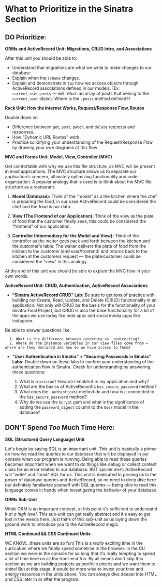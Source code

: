 # What to Prioritize in the Sinatra Section

## DO Prioritize:

**ORMs and ActiveRecord Unit: Migrations, CRUD Intro, and Associations**

After this unit you should be able to:
- Understand that migrations are what we write to make changes to our database.
- Explain when the `schema` changes.
- Explain and demonstrate in `tux` how we access objects through ActiveRecord associations defined in our models. (Ex: `current_user.posts` — will return an array of posts that belong to the `current_user` object. Where is the `.posts` method defined?)

**Rack Unit: How the Internet Works, Request/Response Flow, Routes**

Double down on
- Difference between `get`, `post`, `patch`, and `delete` requests and responses.
- How "Dynamic URL Routes" work.
- Practice solidifying your understanding of the Request/Response Flow by drawing your own diagrams of this flow

**MVC and Forms Unit: Model, View, Controller (MVC)**

Get comfortable with why we use this file structure, as MVC will be present in most applications. The MVC structure allows us to separate our application's concern, ultimately optimizing functionality and code organization. A popular analogy that is used is to think about the MVC file structure as a restaurant.

  1. **Model (Database):** Think of the "model" as a the kitchen where the chef is preparing the food, in our case ActiveRecord could be considered the chef and the food is our data.

  2. **View (The Frontend of our Application):** Think of the view as the plate of food that the customer finally sees, this could be considered the "frontend" of our application.

  3. **Controller (Intermediary for the Model and View):** Think of the controller as the waiter goes back and forth between the kitchen and the customer's table. The waiter  delivers the plate of food from the kitchen to the customer (end user/frontend) and returns back to the kitchen at the customers request — the plate/customer could be considered the "view" in this analogy.

At the end of this unit you should be able to explain the MVC flow in your own words.

**ActiveRecord Unit: CRUD, Authentication, ActiveRecord Associations**

  - **"Sinatra ActiveRecord CRUD" Lab:** Be sure to get tons of practice with building out Create, Read, Update, and Delete (CRUD) functionality in an application. Not only will CRUD be the basis for the functionality of your Sinatra Final Project, but CRUD is also the base functionality for a lot of the apps we use today like note apps and social media apps like Instagram.

  Be able to answer questions like:

      1. What is the difference between rendering vs. redirecting?
      2. Where do the instance variables in our view files come from — where are they declared and how do we have access to them?


  - **"User Authentication in Sinatra" + "Securing Passwords in Sinatra" Labs:** Double down on these labs to confirm your understanding of the authentication flow in Sinatra. Check for understanding by answering these questions:

      1. What is a `session`? How do I enable it in my application and why?
      2. What are the basics of ActiveRecord's `has_secure_password` method?
      3. What does the `.authenticate` method do and how is it connected to the `has_secure_password` method?
      4. Why do we use the `bcrypt` gem and what is the significance of adding the `password_digest` column to the `User` model in the database?

## DON'T Spend _Too_ Much Time Here:

**SQL (Structured Query Language) Unit**

Let's begin by saying SQL is an important unit. This unit is basically a primer on how we read the queries to our database that will be displayed in our console when our program is running. Being able to read these queries becomes important when we want to do things like debug or collect context clues for an error related to our database. BUT spoiler alert: ActiveRecord will "write" and "read" SQL for us. This unit is dedicated to priming us to the power of database queries and ActiveRecord, so no need to deep dive here _but_ definitely familiarize yourself with SQL queries — being able to read this language comes in handy when investigating the behavior of your database.

**ORMs Sub-Unit**

While ORM is an important concept, at this point it's sufficient to understand it _at a high level_. This sub-unit can get really abstract and it's easy to get lost in the weeds here. Just think of this sub-unit as us laying down the ground work to introduce you to the ActiveRecord magic.

**HTML Continued && CSS Continued Units**

WE KNOW...these units are so fun! This is a _really_ exciting time in the curriculum where we finally spend sometime in the browser. In the CLI section we were in the console for so long that it's really tempting to spend a lot of time here on all the front-end fun. By all means don't skip this section as we are building projects as portfolio pieces and we want them to shine! But at this stage, it would be more wise to invest your time and energy resources in the units above. You can always dive deeper into HTML and CSS later in or after the program.
